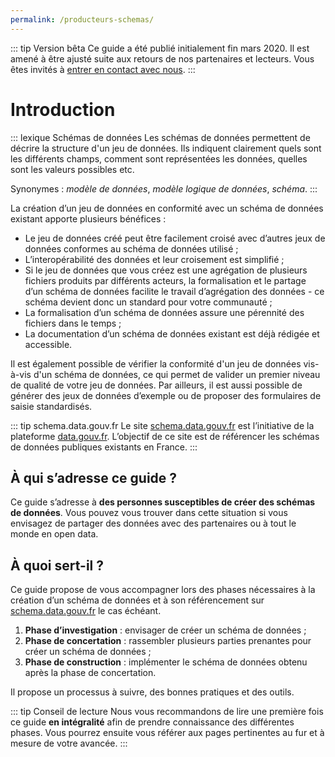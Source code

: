 ```yaml
---
permalink: /producteurs-schemas/
---
```


::: tip Version bêta
Ce guide a été publié initialement fin mars 2020. Il est amené à être ajusté suite aux retours de nos partenaires et lecteurs. Vous êtes invités à [entrer en contact avec nous](https://etalab.gouv.fr/contact).
:::

# Introduction

::: lexique Schémas de données
Les schémas de données permettent de décrire la structure d'un jeu de données. Ils indiquent clairement quels sont les différents champs, comment sont représentées les données, quelles sont les valeurs possibles etc.

Synonymes : *modèle de données*, *modèle logique de données*, *schéma*.
:::

La création d’un jeu de données en conformité avec un schéma de données existant apporte plusieurs bénéfices :
* Le jeu de données créé peut être facilement croisé avec d’autres jeux de données conformes au schéma de données utilisé ;
* L’interopérabilité des données et leur croisement est simplifié ;
* Si le jeu de données que vous créez est une agrégation de plusieurs fichiers produits par différents acteurs, la formalisation et le partage d’un schéma de données facilite le travail d’agrégation des données - ce schéma devient donc un standard pour votre communauté ;
* La formalisation d’un schéma de données assure une pérennité des fichiers dans le temps ;
* La documentation d’un schéma de données existant est déjà rédigée et accessible.

Il est également possible de vérifier la conformité d'un jeu de données vis-à-vis d'un schéma de données, ce qui permet de valider un premier niveau de qualité de votre jeu de données. Par ailleurs, il est aussi possible de générer des jeux de données d’exemple ou de proposer des formulaires de saisie standardisés.

::: tip schema.data.gouv.fr
Le site [schema.data.gouv.fr](https://schema.data.gouv.fr) est l’initiative de la plateforme [data.gouv.fr](https://data.gouv.fr). L’objectif de ce site est de référencer les schémas de données publiques existants en France.
:::

## À qui s’adresse ce guide ?

Ce guide s’adresse à **des personnes susceptibles de créer des schémas de données**. Vous pouvez vous trouver dans cette situation si vous envisagez de partager des données avec des partenaires ou à tout le monde en open data.

## À quoi sert-il ?

Ce guide propose de vous accompagner lors des phases nécessaires à la création d’un schéma de données et à son référencement sur [schema.data.gouv.fr](https://schema.data.gouv.fr) le cas échéant.

1. **Phase d’investigation** : envisager de créer un schéma de données ;
1. **Phase de concertation** : rassembler plusieurs parties prenantes pour créer un schéma de données ;
1. **Phase de construction** : implémenter le schéma de données obtenu après la phase de concertation.

Il propose un processus à suivre, des bonnes pratiques et des outils.

::: tip Conseil de lecture
Nous vous recommandons de lire une première fois ce guide **en intégralité** afin de prendre connaissance des différentes phases. Vous pourrez ensuite vous référer aux pages pertinentes au fur et à mesure de votre avancée.
:::
